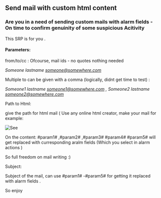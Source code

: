 ﻿## Send mail with custom html content


### Are you in a need of sending custom mails with alarm fields -On time to confirm genuinity of some suspicious Acitivity 

This SRP is for you .

#### Parameters:

from/to/cc :  Ofcourse, mail ids -  no quotes nothing needed

*Someone lastname <someone@somewhere.com>*

Multiple to can be given with a comma (logically, didnt get time to test) :

*Someone1 lastname <someone1@somewhere.com> , Someone2 lastname <someone2@somewhere.com>*

Path to Html: 

give the path for html mail ( Use any online html creator, make your mail for example:

![See](https://raw.githubusercontent.com/ubais7/Logrhythm-SRPs/master/Send_Mail/html.JPG)

On the content:  #param1# ,#param2#  ,#param3#  #param4# #param5# will get replaced with curresponding aralm fields (Which you select in alarm actions )

So full freedom on mail writing :) 

Subject:

Subject of the mail, can use #param1# -#param5# for getting it replaced with alarm fields .


So enjoy